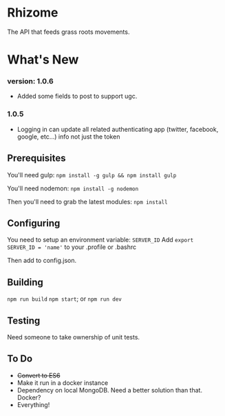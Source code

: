 # Rhizome
The API that feeds grass roots movements.

# What's New
### version: 1.0.6
- Added some fields to post to support ugc.

### 1.0.5
- Logging in can update all related authenticating app (twitter, facebook, google, etc...) info not just the token 


## Prerequisites ##
You'll need gulp:
`npm install -g gulp && npm install gulp`

You'll need nodemon:
`npm install -g nodemon`

Then you'll need to grab the latest modules:
`npm install`
## Configuring ##
You need to setup an environment variable: `SERVER_ID`
Add `export SERVER_ID = 'name'` to your .profile or .bashrc

Then add to config.json.
## Building ##
`npm run build`
`npm start`; or
`npm run dev`
## Testing ##
Need someone to take ownership of unit tests.
## To Do ##
- ~~Convert to ES6~~
- Make it run in a docker instance
- Dependency on local MongoDB. Need a better solution than that. Docker?
- Everything!
